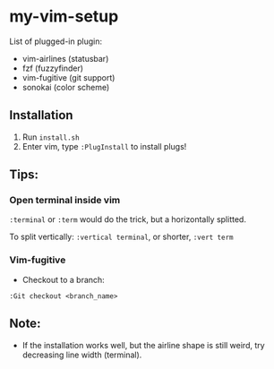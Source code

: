# my-vim-setup

List of plugged-in plugin:
- vim-airlines (statusbar)
- fzf (fuzzyfinder)
- vim-fugitive (git support)
- sonokai (color scheme)

## Installation
1. Run `install.sh`
2. Enter vim, type `:PlugInstall` to install plugs!

## Tips:
### Open terminal inside vim
`:terminal` or `:term` would do the trick, but a horizontally splitted.

To split vertically: `:vertical terminal`, or shorter, `:vert term`

### Vim-fugitive
- Checkout to a branch:
```
:Git checkout <branch_name>
```

## Note:
- If the installation works well, but the airline shape is still weird, try
decreasing line width (terminal).
